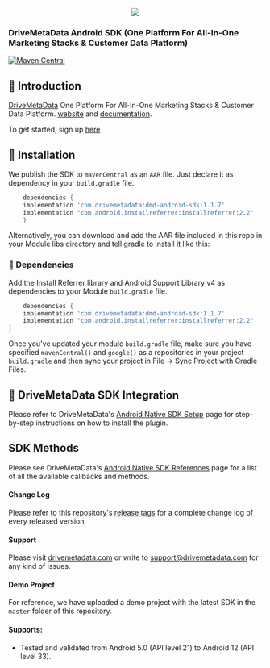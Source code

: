 
<p align="center">
  <img src="https://www.drivemetadata.com/assets/img-dmd/a-logo.svg"/>
</p>

### DriveMetaData Android SDK (One Platform For All-In-One Marketing Stacks & Customer Data Platform)
[![Maven Central](https://maven-badges.herokuapp.com/maven-central/com.drivemetadata/dmd-android-sdk/badge.svg)](https://maven-badges.herokuapp.com/maven-central/com.drivemetadata/dmd-android-sdk/badge.svg)

## 👋 Introduction

[DriveMetaData](https://www.drivemetadata.com) One Platform For All-In-One Marketing Stacks & Customer Data Platform. [website](https://www.drivemeatadata.com)  and  [documentation](https://docs.google.com/document/d/13qg2HF0T6fAkSAZiQcji_0rCONef0LmBzNyMXd2v8SU/edit).

To get started, sign up [here](https://www.drivemetadata.com)

## 🎉 Installation

We publish the SDK to `mavenCentral` as an `AAR` file. Just declare it as dependency in your `build.gradle` file.

```groovy
    dependencies {
    implementation 'com.drivemetadata:dmd-android-sdk:1.1.7'
    implementation "com.android.installreferrer:installreferrer:2.2"
    }
```

Alternatively, you can download and add the AAR file included in this repo in your Module libs directory and tell gradle to install it like this:

### 📖 Dependencies

Add the Install Referrer library and Android Support Library v4 as dependencies to your Module `build.gradle` file.

```groovy
    dependencies {
    implementation 'com.drivemetadata:dmd-android-sdk:1.1.7'
    implementation "com.android.installreferrer:installreferrer:2.2"
}
```


Once you've updated your module `build.gradle` file, make sure you have specified `mavenCentral()` and `google()` as a repositories in your project `build.gradle` and then sync your project in File -> Sync Project with Gradle Files.


## 📲  DriveMetaData SDK Integration

Please refer to DriveMetaData's [Android Native SDK Setup](https://docs.google.com/document/d/13qg2HF0T6fAkSAZiQcji_0rCONef0LmBzNyMXd2v8SU/edit) page for step-by-step instructions on how to install the plugin.


## SDK Methods

Please see DriveMetaData's [Android Native SDK References](https://docs.google.com/document/d/13qg2HF0T6fAkSAZiQcji_0rCONef0LmBzNyMXd2v8SU/edit) page for a list of all the available callbacks and methods.

#### Change Log

Please refer to this repository's [release tags](https://github.com/drivemetadata/dmd-android-sdk/releases) for a complete change log of every released version.

#### Support

Please visit [drivemetadata.com](https://www.drivemetadata.com) or write to [support@drivemetadata.com](mailto:support@drivemetadata.com) for any kind of issues.

#### Demo Project

For reference, we have uploaded a demo project with the latest SDK in the <code>master</code> folder of this repository.

#### Supports:

* Tested and validated from Android 5.0 (API level 21) to Android 12 (API level 33).